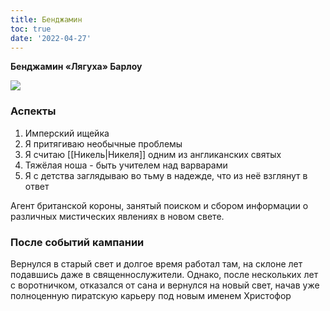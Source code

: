 ```yaml
---
title: Бенджамин
toc: true
date: '2022-04-27'
---
```


**Бенджамин «Лягуха» Барлоу**

![](https://i.imgur.com/JN7bHQ6.png)

### Аспекты
1. Имперский ищейка
2. Я притягиваю необычные проблемы
3. Я считаю [[Никель|Никеля]] одним из англиканских святых
4. Тяжёлая ноша - быть учителем над варварами
5. Я с детства заглядываю во тьму в надежде, что из неё взглянут в ответ

Агент британской короны, занятый поиском и сбором информации о различных мистических явлениях в новом свете.

### После событий кампании
Вернулся в старый свет и долгое время работал там, на склоне лет подавшись даже в священнослужители. Однако, после нескольких лет с воротничком, отказался от сана и вернулся на новый свет, начав уже полноценную пиратскую карьеру под новым именем Христофор
